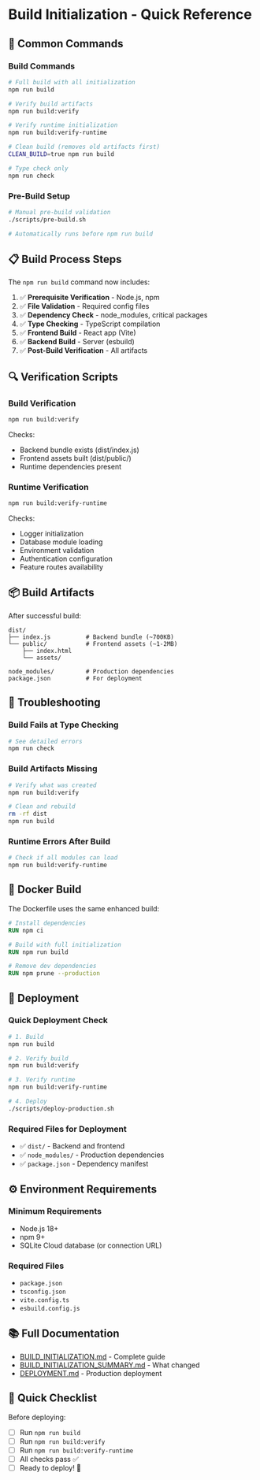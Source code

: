 # Build Initialization - Quick Reference

## 🚀 Common Commands

### Build Commands
```bash
# Full build with all initialization
npm run build

# Verify build artifacts
npm run build:verify

# Verify runtime initialization
npm run build:verify-runtime

# Clean build (removes old artifacts first)
CLEAN_BUILD=true npm run build

# Type check only
npm run check
```

### Pre-Build Setup
```bash
# Manual pre-build validation
./scripts/pre-build.sh

# Automatically runs before npm run build
```

## 📋 Build Process Steps

The `npm run build` command now includes:

1. ✅ **Prerequisite Verification** - Node.js, npm
2. ✅ **File Validation** - Required config files
3. ✅ **Dependency Check** - node_modules, critical packages
4. ✅ **Type Checking** - TypeScript compilation
5. ✅ **Frontend Build** - React app (Vite)
6. ✅ **Backend Build** - Server (esbuild)
7. ✅ **Post-Build Verification** - All artifacts

## 🔍 Verification Scripts

### Build Verification
```bash
npm run build:verify
```
Checks:
- Backend bundle exists (dist/index.js)
- Frontend assets built (dist/public/)
- Runtime dependencies present

### Runtime Verification
```bash
npm run build:verify-runtime
```
Checks:
- Logger initialization
- Database module loading
- Environment validation
- Authentication configuration
- Feature routes availability

## 📦 Build Artifacts

After successful build:

```
dist/
├── index.js          # Backend bundle (~700KB)
└── public/           # Frontend assets (~1-2MB)
    ├── index.html
    └── assets/

node_modules/         # Production dependencies
package.json          # For deployment
```

## 🔧 Troubleshooting

### Build Fails at Type Checking
```bash
# See detailed errors
npm run check
```

### Build Artifacts Missing
```bash
# Verify what was created
npm run build:verify

# Clean and rebuild
rm -rf dist
npm run build
```

### Runtime Errors After Build
```bash
# Check if all modules can load
npm run build:verify-runtime
```

## 🐳 Docker Build

The Dockerfile uses the same enhanced build:

```dockerfile
# Install dependencies
RUN npm ci

# Build with full initialization
RUN npm run build

# Remove dev dependencies
RUN npm prune --production
```

## 🚢 Deployment

### Quick Deployment Check
```bash
# 1. Build
npm run build

# 2. Verify build
npm run build:verify

# 3. Verify runtime
npm run build:verify-runtime

# 4. Deploy
./scripts/deploy-production.sh
```

### Required Files for Deployment
- ✅ `dist/` - Backend and frontend
- ✅ `node_modules/` - Production dependencies
- ✅ `package.json` - Dependency manifest

## ⚙️ Environment Requirements

### Minimum Requirements
- Node.js 18+
- npm 9+
- SQLite Cloud database (or connection URL)

### Required Files
- `package.json`
- `tsconfig.json`
- `vite.config.ts`
- `esbuild.config.js`

## 📚 Full Documentation

- [BUILD_INITIALIZATION.md](./docs/BUILD_INITIALIZATION.md) - Complete guide
- [BUILD_INITIALIZATION_SUMMARY.md](./BUILD_INITIALIZATION_SUMMARY.md) - What changed
- [DEPLOYMENT.md](./DEPLOYMENT.md) - Production deployment

## 🎯 Quick Checklist

Before deploying:
- [ ] Run `npm run build`
- [ ] Run `npm run build:verify`
- [ ] Run `npm run build:verify-runtime`
- [ ] All checks pass ✅
- [ ] Ready to deploy! 🚀
